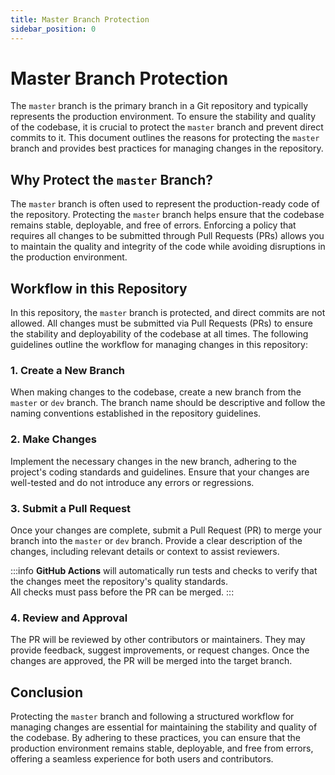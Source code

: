 ```yaml
---
title: Master Branch Protection
sidebar_position: 0
---
```


# Master Branch Protection

The `master` branch is the primary branch in a Git repository and typically represents the production environment. To ensure the stability and quality of the codebase, it is crucial to protect the `master` branch and prevent direct commits to it. This document outlines the reasons for protecting the `master` branch and provides best practices for managing changes in the repository.

## **Why Protect the `master` Branch?**

The `master` branch is often used to represent the production-ready code of the repository. Protecting the `master` branch helps ensure that the codebase remains stable, deployable, and free of errors. Enforcing a policy that requires all changes to be submitted through Pull Requests (PRs) allows you to maintain the quality and integrity of the code while avoiding disruptions in the production environment.

## **Workflow in this Repository**

In this repository, the `master` branch is protected, and direct commits are not allowed. All changes must be submitted via Pull Requests (PRs) to ensure the stability and deployability of the codebase at all times. The following guidelines outline the workflow for managing changes in this repository:

### 1. Create a New Branch

When making changes to the codebase, create a new branch from the `master` or `dev` branch. The branch name should be descriptive and follow the naming conventions established in the repository guidelines.

### 2. Make Changes

Implement the necessary changes in the new branch, adhering to the project's coding standards and guidelines. Ensure that your changes are well-tested and do not introduce any errors or regressions.

### 3. Submit a Pull Request

Once your changes are complete, submit a Pull Request (PR) to merge your branch into the `master` or `dev` branch. Provide a clear description of the changes, including relevant details or context to assist reviewers.

:::info
**GitHub Actions** will automatically run tests and checks to verify that the changes meet the repository's quality standards.  
All checks must pass before the PR can be merged.
:::

### 4. Review and Approval

The PR will be reviewed by other contributors or maintainers. They may provide feedback, suggest improvements, or request changes. Once the changes are approved, the PR will be merged into the target branch.

## **Conclusion**

Protecting the `master` branch and following a structured workflow for managing changes are essential for maintaining the stability and quality of the codebase. By adhering to these practices, you can ensure that the production environment remains stable, deployable, and free from errors, offering a seamless experience for both users and contributors.
